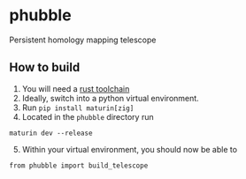# phubble
Persistent homology mapping telescope

## How to build

1. You will need a [rust toolchain](https://doc.rust-lang.org/cargo/getting-started/installation.html)
2. Ideally, switch into a python virtual environment.
3. Run `pip install maturin[zig]`
4. Located in the `phubble` directory run
```
maturin dev --release
```
5. Within your virtual environment, you should now be able to
```
from phubble import build_telescope
```

